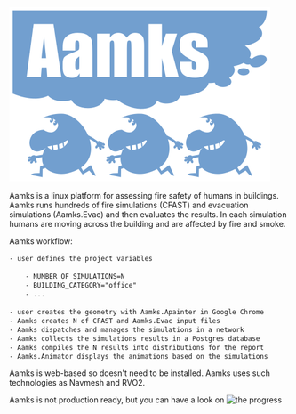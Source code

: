 ![alt text](logo.svg)


Aamks is a linux platform for assessing fire safety of humans in buildings.
Aamks runs hundreds of fire simulations (CFAST) and evacuation simulations
(Aamks.Evac) and then evaluates the results. In each simulation humans
are moving across the building and are affected by fire and smoke. 

Aamks workflow:

	- user defines the project variables

		- NUMBER_OF_SIMULATIONS=N
		- BUILDING_CATEGORY="office"
		- ...

	- user creates the geometry with Aamks.Apainter in Google Chrome
	- Aamks creates N of CFAST and Aamks.Evac input files 
	- Aamks dispatches and manages the simulations in a network
	- Aamks collects the simulations results in a Postgres database
	- Aamks compiles the N results into distributions for the report
	- Aamks.Animator displays the animations based on the simulations

Aamks is web-based so doesn't need to be installed. Aamks uses such
technologies as Navmesh and RVO2.

Aamks is not production ready, but you can have a look 
on ![the progress](https://aamks.szach.in/?node=demo)
